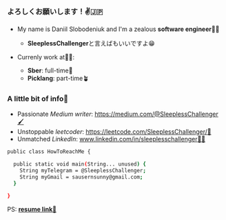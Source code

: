 <h3>よろしくお願いします！✌️🇯🇵</h3>

- My name is Daniil Slobodeniuk and I'm a zealous **software engineer**🧑‍💻
  - **SleeplessChallenger**と言えばもいいですよ😁

- Currenly work at🙌🏽:
  - **Sber**: full-time🏦
  - **Picklang**: part-time🪴
 
<h3>A little bit of info🤙</h3>

- Passionate _Medium writer_: https://medium.com/@SleeplessChallenger🖌
- Unstoppable _leetcoder_: https://leetcode.com/SleeplessChallenger/🥷
- Unmatched _LinkedIn_: www.linkedin.com/in/sleeplesschallenger😮‍💨

```bash
public class HowToReachMe {
  
  public static void main(String... unused) {
    String myTelegram = @SleeplessChallenger;
    String myGmail = sausernsunny@gmail.com;
  }

}
```

PS: <a href="https://drive.google.com/file/d/1dEH8ka1IZzo_pABLrLM7SANwqBECIagO/view?usp=sharing">**resume link👀**</a>
